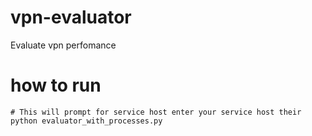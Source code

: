 # vpn-evaluator
Evaluate vpn perfomance

# how to run
```
# This will prompt for service host enter your service host their
python evaluator_with_processes.py
```
